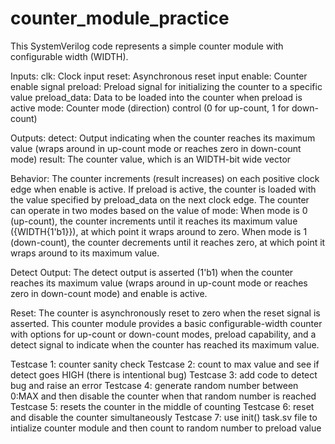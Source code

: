 # counter_module_practice
This SystemVerilog code represents a simple counter module with configurable width (WIDTH).

Inputs:
clk: Clock input
reset: Asynchronous reset input
enable: Counter enable signal
preload: Preload signal for initializing the counter to a specific value
preload_data: Data to be loaded into the counter when preload is active
mode: Counter mode (direction) control (0 for up-count, 1 for down-count)

Outputs:
detect: Output indicating when the counter reaches its maximum value (wraps around in up-count mode or reaches zero in down-count mode)
result: The counter value, which is an WIDTH-bit wide vector

Behavior:
The counter increments (result increases) on each positive clock edge when enable is active.
If preload is active, the counter is loaded with the value specified by preload_data on the next clock edge.
The counter can operate in two modes based on the value of mode:
When mode is 0 (up-count), the counter increments until it reaches its maximum value ({WIDTH{1'b1}}), at which point it wraps around to zero.
When mode is 1 (down-count), the counter decrements until it reaches zero, at which point it wraps around to its maximum value.

Detect Output:
The detect output is asserted (1'b1) when the counter reaches its maximum value (wraps around in up-count mode or reaches zero in down-count mode) and enable is active.

Reset:
The counter is asynchronously reset to zero when the reset signal is asserted.
This counter module provides a basic configurable-width counter with options for up-count or down-count modes, preload capability, and a detect signal to indicate when the counter has reached its maximum value.

Testcase 1: counter sanity check 
Testcase 2: count to max value and see if detect goes HIGH (there is intentional bug)
Testcase 3: add code to detect bug and raise an error
Testcase 4: generate random number between 0:MAX and then disable the counter when that random number is reached
Testcase 5: resets the counter in the middle of counting
Testcase 6: reset and disable the counter simultaneously
Testcase 7: use init() task.sv file to intialize counter module and then count to random number to preload value 
